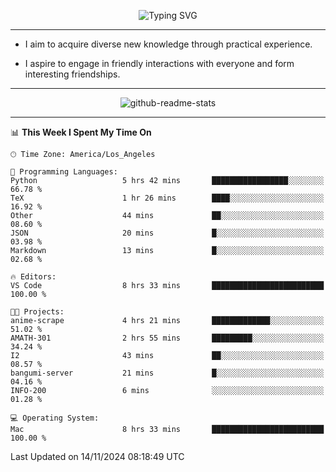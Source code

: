 <p align="center">
  <img src="https://readme-typing-svg.demolab.com?font=Fira+Code&weight=500&size=32&duration=2500&pause=1600&center=true&vCenter=true&random=false&width=1024&height=64&lines=Hi+there+%F0%9F%91%8B;I'm+delighted+you+could+make+it+here+%F0%9F%8E%89;I'm+Harry%2C+a+college+student+still+finding+my+way" alt="Typing SVG" />
</p>


---


- I aim to acquire diverse new knowledge through practical experience.

- I aspire to engage in friendly interactions with everyone and form interesting friendships.


---


<p align="center">
  <img src="https://github-readme-stats.vercel.app/api?username=Harry-Jing&show_icons=true" alt="github-readme-stats"/>
</p>


---

<!--START_SECTION:waka-->
📊 **This Week I Spent My Time On** 

```text
🕑︎ Time Zone: America/Los_Angeles

💬 Programming Languages: 
Python                   5 hrs 42 mins       █████████████████░░░░░░░░   66.78 % 
TeX                      1 hr 26 mins        ████░░░░░░░░░░░░░░░░░░░░░   16.92 % 
Other                    44 mins             ██░░░░░░░░░░░░░░░░░░░░░░░   08.60 % 
JSON                     20 mins             █░░░░░░░░░░░░░░░░░░░░░░░░   03.98 % 
Markdown                 13 mins             █░░░░░░░░░░░░░░░░░░░░░░░░   02.68 % 

🔥 Editors: 
VS Code                  8 hrs 33 mins       █████████████████████████   100.00 % 

🐱‍💻 Projects: 
anime-scrape             4 hrs 21 mins       █████████████░░░░░░░░░░░░   51.02 % 
AMATH-301                2 hrs 55 mins       █████████░░░░░░░░░░░░░░░░   34.24 % 
I2                       43 mins             ██░░░░░░░░░░░░░░░░░░░░░░░   08.57 % 
bangumi-server           21 mins             █░░░░░░░░░░░░░░░░░░░░░░░░   04.16 % 
INFO-200                 6 mins              ░░░░░░░░░░░░░░░░░░░░░░░░░   01.28 % 

💻 Operating System: 
Mac                      8 hrs 33 mins       █████████████████████████   100.00 % 
```


 Last Updated on 14/11/2024 08:18:49 UTC
<!--END_SECTION:waka-->
